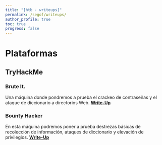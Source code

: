 ```yaml
---
title: "[htb - writeups]"
permalink: /segof/writeups/
author_profile: true
toc: true
progress: false
---
```


# Plataformas

## TryHackMe

### Brute It.

Una máquina donde pondremos a prueba el crackeo de contraseñas y el ataque de diccionario a directorios Web. [**Write-Up**](https://github.com/Carlosalpha1/CTF-writeups/blob/main/thm/thm-brute-it.pdf)

### Bounty Hacker

En esta máquina podremos poner a prueba destrezas básicas de recolección de información, ataques de diccionario y elevación de privilegios. [**Write-Up**](https://github.com/Carlosalpha1/CTF-writeups/blob/main/thm/thm-bounty-hacker.pdf)
